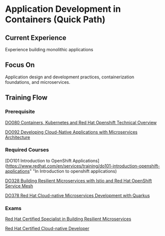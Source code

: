 # Application Development in Containers (Quick Path)

## Current Experience

Experience building monolithic applications

## Focus On

Application design and development practices, containerization foundations, and microservices.

## Training Flow

### Prerequisite

[DO080 Containers, Kubernetes and Red Hat Openshift Technical Overview](https://www.redhat.com/en/services/training/do080-deploying-containerized-applications-technical-overview)

[DO092 Developing Cloud-Native Applications with Microservices Architecture](https://www.redhat.com/en/services/training/do092-developing-cloud-native-applications-microservices-architectures)

### Required Courses

[DO101 Introduction to OpenShift Applications](https://www.redhat.com/en/services/training/do101-introduction-openshift-applications" "In Introduction to openshift applications)

[DO328 Building Resilient Microservices with Istio and Red Hat OpenShift Service Mesh](https://rol.redhat.com/rol/app/courses/do328vc-2.0)

[DO378 Red Hat Cloud-native Microservices Development with Quarkus](https://rol.redhat.com/rol/app/courses/do378vc-1.11)

### Exams

[Red Hat Certified Specialist in Building Resilient Microservices](https://rol.redhat.com/rol/app/exam/ex328-2.0)

[Red Hat Certified Cloud-native Developer](https://rol.redhat.com/rol/app/exam/ex378-1.7)

